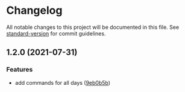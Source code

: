 # Changelog

All notable changes to this project will be documented in this file. See [standard-version](https://github.com/conventional-changelog/standard-version) for commit guidelines.

## 1.2.0 (2021-07-31)


### Features

* add commands for all days ([9eb0b5b](https://github.com/odai-alali/pups-pups-bot/commit/9eb0b5b4534046d8251709f6ac986a184dcfb473))

